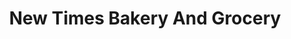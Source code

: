 ---
title: "New Times Bakery And Grocery"
url: /daet/new-times-bakery-and-grocery/
shop: Bäckerei
---